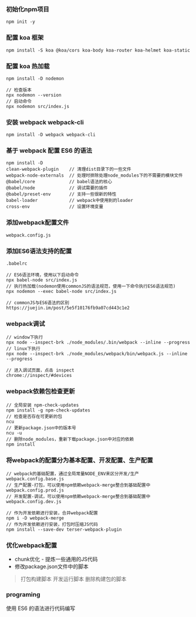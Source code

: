 ### 初始化npm项目
```
npm init -y
```

### 配置 koa 框架
```
npm install -S koa @koa/cors koa-body koa-router koa-helmet koa-static
```

### 配置 koa 热加载
```
npm install -D nodemon

// 检查版本
npx nodemon --version
// 启动命令
npx nodemon src/index.js
```

### 安装 webpack webpack-cli
```
npm install -D webpack webpack-cli
```

### 基于 webpack 配置 ES6 的语法
```
npm install -D 
clean-webpack-plugin    // 清理dist目录下的一些文件
webpack-node-externals  // 处理时排除处理node_modules下的不需要的模块文件
@babel/core             // babel语法的核心
@babel/node             // 调试需要的插件
@babel/preset-env       // 支持一些很新的特性
babel-loader            // webpack中使用到的loader
cross-env               // 设置环境变量
```

### 添加webpack配置文件
```
webpack.config.js
```

### 添加ES6语法支持的配置
```
.babelrc

// ES6语法环境，使用以下启动命令
npx babel-node src/index.js
// 执行热加载(nodemon使用commonJS的语法规范，使用一下命令执行ES6语法规范)
npx nodemon --exec babel-node src/index.js

// commonJS与ES6语法的区别
https://juejin.im/post/5e5f10176fb9a07cd443c1e2
```

### webpack调试
```
// window下执行
npx node --inspect-brk ./node_modules/.bin/webpack --inline --progress
// linux下执行
npx node --inspect-brk ./node_modules/webpack/bin/webpack.js --inline --progress

// 进入调试页面，点击 inspect
chrome://inspect/#devices
```

### webpack依赖包检查更新
```
// 全局安装 npm-check-updates
npm install -g npm-check-updates
// 检查是否存在可更新的包
ncu
// 更新package.json中的版本号
ncu -u
// 删除node_modules，重新下载package.json中对应的依赖
npm install
```

### 将webpack的配置分为基本配置、开发配置、生产配置
```
// webpack的基础配置，通过全局常量NODE_ENV来区分开发/生产
webpack.config.base.js
// 生产配置-打包，可以使用npm依赖webpack-merge整合到基础配置中
webpack.config.prod.js
// 开发配置-调试，可以使用npm依赖webpack-merge整合到基础配置中
webpack.config.dev.js

// 作为开发依赖进行安装，合并webpack配置
npm i -D webpack-merge
// 作为开发依赖进行安装，打包时压缩JS代码
npm install --save-dev terser-webpack-plugin
```

### 优化webpack配置
- chunk优化 - 提炼一些通用的JS代码
- 修改package.json文件中的脚本
> 打包构建脚本
> 开发运行脚本
> 删除构建包的脚本

### programing
使用 ES6 的语法进行代码编写